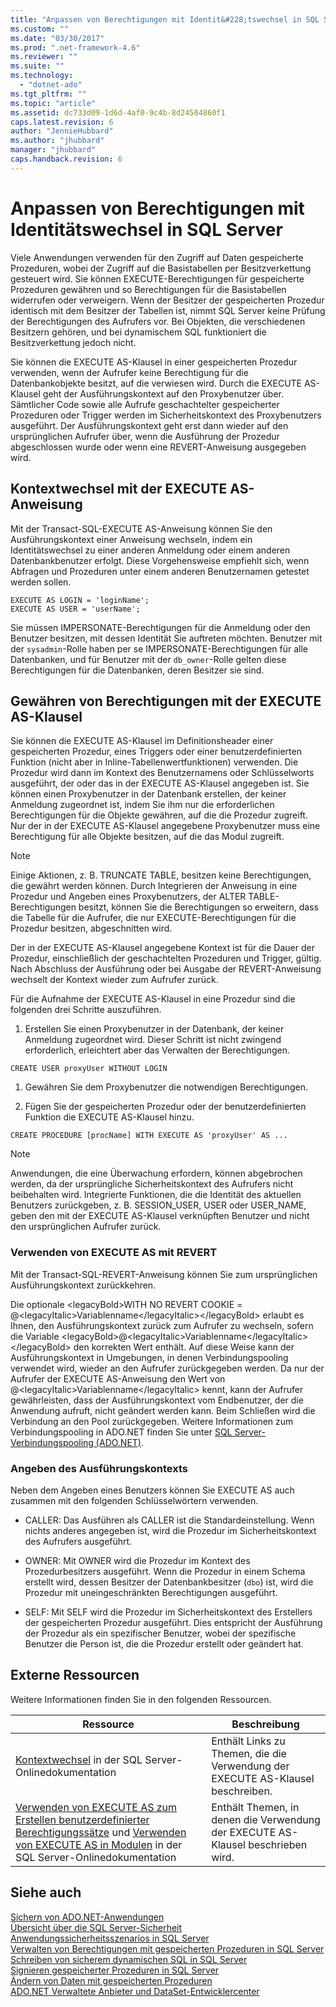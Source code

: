 ```yaml
---
title: "Anpassen von Berechtigungen mit Identit&#228;tswechsel in SQL Server | Microsoft Docs"
ms.custom: ""
ms.date: "03/30/2017"
ms.prod: ".net-framework-4.6"
ms.reviewer: ""
ms.suite: ""
ms.technology: 
  - "dotnet-ado"
ms.tgt_pltfrm: ""
ms.topic: "article"
ms.assetid: dc733d09-1d6d-4af0-9c4b-8d24504860f1
caps.latest.revision: 6
author: "JennieHubbard"
ms.author: "jhubbard"
manager: "jhubbard"
caps.handback.revision: 6
---
```

# Anpassen von Berechtigungen mit Identit&#228;tswechsel in SQL Server
Viele Anwendungen verwenden für den Zugriff auf Daten gespeicherte Prozeduren, wobei der Zugriff auf die Basistabellen per Besitzverkettung gesteuert wird.  Sie können EXECUTE\-Berechtigungen für gespeicherte Prozeduren gewähren und so Berechtigungen für die Basistabellen widerrufen oder verweigern.  Wenn der Besitzer der gespeicherten Prozedur identisch mit dem Besitzer der Tabellen ist, nimmt SQL Server keine Prüfung der Berechtigungen des Aufrufers vor.  Bei Objekten, die verschiedenen Besitzern gehören, und bei dynamischem SQL funktioniert die Besitzverkettung jedoch nicht.  
  
 Sie können die EXECUTE AS\-Klausel in einer gespeicherten Prozedur verwenden, wenn der Aufrufer keine Berechtigung für die Datenbankobjekte besitzt, auf die verwiesen wird.  Durch die EXECUTE AS\-Klausel geht der Ausführungskontext auf den Proxybenutzer über.  Sämtlicher Code sowie alle Aufrufe geschachtelter gespeicherter Prozeduren oder Trigger werden im Sicherheitskontext des Proxybenutzers ausgeführt.  Der Ausführungskontext geht erst dann wieder auf den ursprünglichen Aufrufer über, wenn die Ausführung der Prozedur abgeschlossen wurde oder wenn eine REVERT\-Anweisung ausgegeben wird.  
  
## Kontextwechsel mit der EXECUTE AS\-Anweisung  
 Mit der Transact\-SQL\-EXECUTE AS\-Anweisung können Sie den Ausführungskontext einer Anweisung wechseln, indem ein Identitätswechsel zu einer anderen Anmeldung oder einem anderen Datenbankbenutzer erfolgt.  Diese Vorgehensweise empfiehlt sich, wenn Abfragen und Prozeduren unter einem anderen Benutzernamen getestet werden sollen.  
  
```  
EXECUTE AS LOGIN = 'loginName';  
EXECUTE AS USER = 'userName';  
```  
  
 Sie müssen IMPERSONATE\-Berechtigungen für die Anmeldung oder den Benutzer besitzen, mit dessen Identität Sie auftreten möchten.  Benutzer mit der `sysadmin`\-Rolle haben per se IMPERSONATE\-Berechtigungen für alle Datenbanken, und für Benutzer mit der `db_owner`\-Rolle gelten diese Berechtigungen für die Datenbanken, deren Besitzer sie sind.  
  
## Gewähren von Berechtigungen mit der EXECUTE AS\-Klausel  
 Sie können die EXECUTE AS\-Klausel im Definitionsheader einer gespeicherten Prozedur, eines Triggers oder einer benutzerdefinierten Funktion \(nicht aber in Inline\-Tabellenwertfunktionen\) verwenden.  Die Prozedur wird dann im Kontext des Benutzernamens oder Schlüsselworts ausgeführt, der oder das in der EXECUTE AS\-Klausel angegeben ist.  Sie können einen Proxybenutzer in der Datenbank erstellen, der keiner Anmeldung zugeordnet ist, indem Sie ihm nur die erforderlichen Berechtigungen für die Objekte gewähren, auf die die Prozedur zugreift.  Nur der in der EXECUTE AS\-Klausel angegebene Proxybenutzer muss eine Berechtigung für alle Objekte besitzen, auf die das Modul zugreift.  
  
> [!NOTE]
>  Einige Aktionen, z. B. TRUNCATE TABLE, besitzen keine Berechtigungen, die gewährt werden können.  Durch Integrieren der Anweisung in eine Prozedur und Angeben eines Proxybenutzers, der ALTER TABLE\-Berechtigungen besitzt, können Sie die Berechtigungen so erweitern, dass die Tabelle für die Aufrufer, die nur EXECUTE\-Berechtigungen für die Prozedur besitzen, abgeschnitten wird.  
  
 Der in der EXECUTE AS\-Klausel angegebene Kontext ist für die Dauer der Prozedur, einschließlich der geschachtelten Prozeduren und Trigger, gültig.  Nach Abschluss der Ausführung oder bei Ausgabe der REVERT\-Anweisung wechselt der Kontext wieder zum Aufrufer zurück.  
  
 Für die Aufnahme der EXECUTE AS\-Klausel in eine Prozedur sind die folgenden drei Schritte auszuführen.  
  
1.  Erstellen Sie einen Proxybenutzer in der Datenbank, der keiner Anmeldung zugeordnet wird.  Dieser Schritt ist nicht zwingend erforderlich, erleichtert aber das Verwalten der Berechtigungen.  
  
```  
CREATE USER proxyUser WITHOUT LOGIN  
```  
  
1.  Gewähren Sie dem Proxybenutzer die notwendigen Berechtigungen.  
  
2.  Fügen Sie der gespeicherten Prozedur oder der benutzerdefinierten Funktion die EXECUTE AS\-Klausel hinzu.  
  
```  
CREATE PROCEDURE [procName] WITH EXECUTE AS 'proxyUser' AS ...  
```  
  
> [!NOTE]
>  Anwendungen, die eine Überwachung erfordern, können abgebrochen werden, da der ursprüngliche Sicherheitskontext des Aufrufers nicht beibehalten wird.  Integrierte Funktionen, die die Identität des aktuellen Benutzers zurückgeben, z. B. SESSION\_USER, USER oder USER\_NAME, geben den mit der EXECUTE AS\-Klausel verknüpften Benutzer und nicht den ursprünglichen Aufrufer zurück.  
  
### Verwenden von EXECUTE AS mit REVERT  
 Mit der Transact\-SQL\-REVERT\-Anweisung  können Sie zum ursprünglichen Ausführungskontext zurückkehren.  
  
 Die optionale \<legacyBold\>WITH NO REVERT COOKIE \= @\<legacyItalic\>Variablenname\<\/legacyItalic\>\<\/legacyBold\> erlaubt es Ihnen, den Ausführungskontext zurück zum Aufrufer zu wechseln, sofern die Variable \<legacyBold\>@\<legacyItalic\>Variablenname\<\/legacyItalic\>\<\/legacyBold\> den korrekten Wert enthält.  Auf diese Weise kann der Ausführungskontext in Umgebungen, in denen Verbindungspooling verwendet wird, wieder an den Aufrufer zurückgegeben werden.  Da nur der Aufrufer der EXECUTE AS\-Anweisung den Wert von @\<legacyItalic\>Variablenname\<\/legacyItalic\> kennt, kann der Aufrufer gewährleisten, dass der Ausführungskontext vom Endbenutzer, der die Anwendung aufruft, nicht geändert werden kann.  Beim Schließen wird die Verbindung an den Pool zurückgegeben.  Weitere Informationen zum Verbindungspooling in ADO.NET finden Sie unter [SQL Server\-Verbindungspooling \(ADO.NET\)](../../../../../docs/framework/data/adonet/sql-server-connection-pooling.md).  
  
### Angeben des Ausführungskontexts  
 Neben dem Angeben eines Benutzers können Sie EXECUTE AS auch zusammen mit den folgenden Schlüsselwörtern verwenden.  
  
-   CALLER:  Das Ausführen als CALLER ist die Standardeinstellung. Wenn nichts anderes angegeben ist, wird die Prozedur im Sicherheitskontext des Aufrufers ausgeführt.  
  
-   OWNER:  Mit OWNER wird die Prozedur im Kontext des Prozedurbesitzers ausgeführt.  Wenn die Prozedur in einem Schema erstellt wird, dessen Besitzer der Datenbankbesitzer \(`dbo`\) ist, wird die Prozedur mit uneingeschränkten Berechtigungen ausgeführt.  
  
-   SELF:  Mit SELF wird die Prozedur im Sicherheitskontext des Erstellers der gespeicherten Prozedur ausgeführt.  Dies entspricht der Ausführung der Prozedur als ein spezifischer Benutzer, wobei der spezifische Benutzer die Person ist, die die Prozedur erstellt oder geändert hat.  
  
## Externe Ressourcen  
 Weitere Informationen finden Sie in den folgenden Ressourcen.  
  
|Ressource|Beschreibung|  
|---------------|------------------|  
|[Kontextwechsel](http://msdn.microsoft.com/library/ms188268.aspx) in der SQL Server\-Onlinedokumentation|Enthält Links zu Themen, die die Verwendung der EXECUTE AS\-Klausel beschreiben.|  
|[Verwenden von EXECUTE AS zum Erstellen benutzerdefinierter Berechtigungssätze](http://msdn.microsoft.com/library/ms190384.aspx) und [Verwenden von EXECUTE AS in Modulen](http://msdn.microsoft.com/library/ms178106.aspx) in der SQL Server\-Onlinedokumentation|Enthält Themen, in denen die Verwendung der EXECUTE AS\-Klausel beschrieben wird.|  
  
## Siehe auch  
 [Sichern von ADO.NET\-Anwendungen](../../../../../docs/framework/data/adonet/securing-ado-net-applications.md)   
 [Übersicht über die SQL Server\-Sicherheit](../../../../../docs/framework/data/adonet/sql/overview-of-sql-server-security.md)   
 [Anwendungssicherheitsszenarios in SQL Server](../../../../../docs/framework/data/adonet/sql/application-security-scenarios-in-sql-server.md)   
 [Verwalten von Berechtigungen mit gespeicherten Prozeduren in SQL Server](../../../../../docs/framework/data/adonet/sql/managing-permissions-with-stored-procedures-in-sql-server.md)   
 [Schreiben von sicherem dynamischen SQL in SQL Server](../../../../../docs/framework/data/adonet/sql/writing-secure-dynamic-sql-in-sql-server.md)   
 [Signieren gespeicherter Prozeduren in SQL Server](../../../../../docs/framework/data/adonet/sql/signing-stored-procedures-in-sql-server.md)   
 [Ändern von Daten mit gespeicherten Prozeduren](../../../../../docs/framework/data/adonet/modifying-data-with-stored-procedures.md)   
 [ADO.NET Verwaltete Anbieter und DataSet\-Entwicklercenter](http://go.microsoft.com/fwlink/?LinkId=217917)